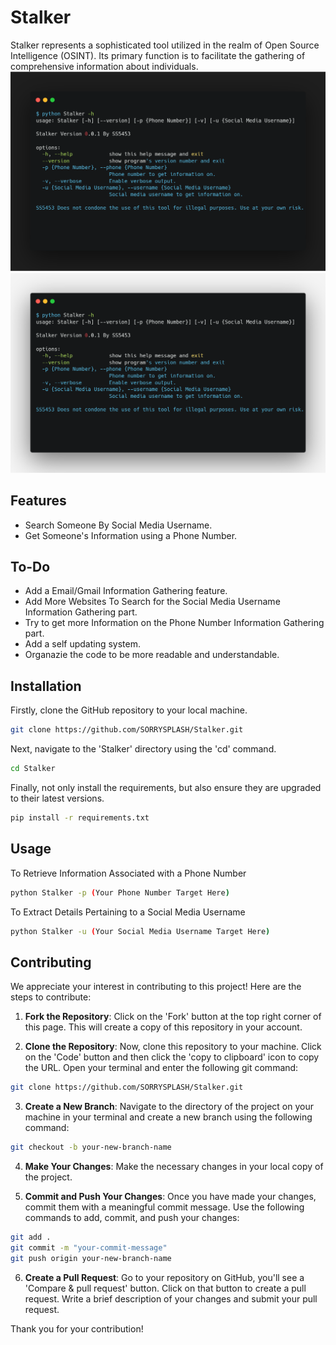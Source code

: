 # Stalker
Stalker represents a sophisticated tool utilized in the realm of Open Source Intelligence (OSINT). Its primary function is to facilitate the gathering of comprehensive information about individuals.
![StalkerExampleDark](./images/-hdark.png#gh-dark-mode-only)
![StalkerExampleLight](./images/-hlight.png#gh-light-mode-only)

## Features
* Search Someone By Social Media Username.
* Get Someone's Information using a Phone Number.

## To-Do
* Add a Email/Gmail Information Gathering feature.
* Add More Websites To Search for the Social Media Username Information Gathering part.
* Try to get more Information on the Phone Number Information Gathering part.
* Add a self updating system.
* Organazie the code to be more readable and understandable.

## Installation
Firstly, clone the GitHub repository to your local machine.
```bash
git clone https://github.com/SORRYSPLASH/Stalker.git
```
Next, navigate to the 'Stalker' directory using the 'cd' command.
```bash
cd Stalker
```
Finally, not only install the requirements, but also ensure they are upgraded to their latest versions.
```bash
pip install -r requirements.txt
```
## Usage
To Retrieve Information Associated with a Phone Number
```bash
python Stalker -p (Your Phone Number Target Here)
```
To Extract Details Pertaining to a Social Media Username
```bash
python Stalker -u (Your Social Media Username Target Here)
```

## Contributing
We appreciate your interest in contributing to this project! Here are the steps to contribute:

1. **Fork the Repository**: Click on the 'Fork' button at the top right corner of this page. This will create a copy of this repository in your account.

2. **Clone the Repository**: Now, clone this repository to your machine. Click on the 'Code' button and then click the 'copy to clipboard' icon to copy the URL. Open your terminal and enter the following git command:

```bash
git clone https://github.com/SORRYSPLASH/Stalker.git
```

3. **Create a New Branch**: Navigate to the directory of the project on your machine in your terminal and create a new branch using the following command:

```bash
git checkout -b your-new-branch-name
```

4. **Make Your Changes**: Make the necessary changes in your local copy of the project.

5. **Commit and Push Your Changes**: Once you have made your changes, commit them with a meaningful commit message. Use the following commands to add, commit, and push your changes:

```bash
git add .
git commit -m "your-commit-message"
git push origin your-new-branch-name
```

6. **Create a Pull Request**: Go to your repository on GitHub, you'll see a 'Compare & pull request' button. Click on that button to create a pull request. Write a brief description of your changes and submit your pull request.

Thank you for your contribution!
